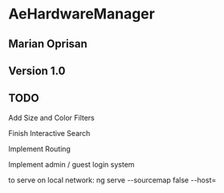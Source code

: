 # AeHardwareManager
## Marian Oprisan
## Version 1.0

## TODO
Add Size and Color Filters

Finish Interactive Search

Implement Routing

Implement admin / guest login system



to serve on local network: ng serve --sourcemap false --host=<ip>